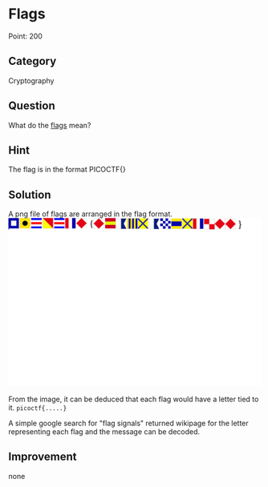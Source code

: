 # Flags
Point: 200

## Category

Cryptography

## Question

What do the [flags](https://jupiter.challenges.picoctf.org/static/fbeb5f9040d62b18878d199cdda2d253/flag.png) mean?

## Hint

The flag is in the format PICOCTF{}

## Solution
A png file of flags are arranged in the flag format.
![image](./flagsmd/flag.png)

From the image, it can be deduced that each flag would have a letter tied to it. ```picoctf{.....}```

A simple google search for "flag signals" returned wikipage for the letter representing each flag and the message can be decoded.

## Improvement

none